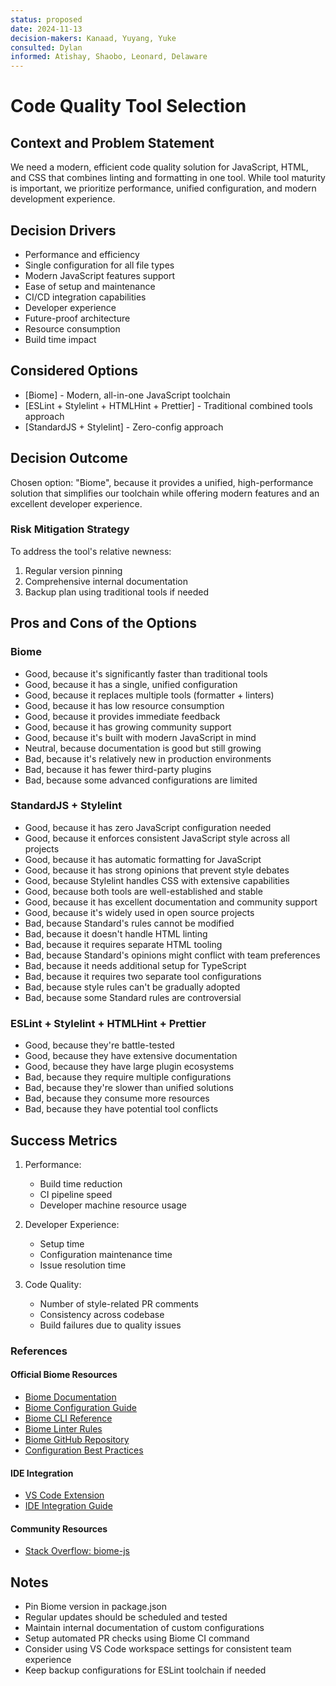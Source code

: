 ```yaml
---
status: proposed
date: 2024-11-13
decision-makers: Kanaad, Yuyang, Yuke
consulted: Dylan
informed: Atishay, Shaobo, Leonard, Delaware
---
```


# Code Quality Tool Selection

## Context and Problem Statement

We need a modern, efficient code quality solution for JavaScript, HTML, and CSS that combines linting and formatting in one tool. While tool maturity is important, we prioritize performance, unified configuration, and modern development experience.

## Decision Drivers

* Performance and efficiency
* Single configuration for all file types
* Modern JavaScript features support
* Ease of setup and maintenance
* CI/CD integration capabilities
* Developer experience
* Future-proof architecture
* Resource consumption
* Build time impact

## Considered Options

* [Biome] - Modern, all-in-one JavaScript toolchain
* [ESLint + Stylelint + HTMLHint + Prettier] - Traditional combined tools approach
* [StandardJS + Stylelint] - Zero-config approach

## Decision Outcome

Chosen option: "Biome", because it provides a unified, high-performance solution that simplifies our toolchain while offering modern features and an excellent developer experience.

### Risk Mitigation Strategy
To address the tool's relative newness:
1. Regular version pinning
2. Comprehensive internal documentation
3. Backup plan using traditional tools if needed

## Pros and Cons of the Options

### Biome
* Good, because it's significantly faster than traditional tools
* Good, because it has a single, unified configuration
* Good, because it replaces multiple tools (formatter + linters)
* Good, because it has low resource consumption
* Good, because it provides immediate feedback
* Good, because it has growing community support
* Good, because it's built with modern JavaScript in mind
* Neutral, because documentation is good but still growing
* Bad, because it's relatively new in production environments
* Bad, because it has fewer third-party plugins
* Bad, because some advanced configurations are limited

### StandardJS + Stylelint
* Good, because it has zero JavaScript configuration needed
* Good, because it enforces consistent JavaScript style across all projects
* Good, because it has automatic formatting for JavaScript
* Good, because it has strong opinions that prevent style debates
* Good, because Stylelint handles CSS with extensive capabilities
* Good, because both tools are well-established and stable
* Good, because it has excellent documentation and community support
* Good, because it's widely used in open source projects
* Bad, because Standard's rules cannot be modified
* Bad, because it doesn't handle HTML linting
* Bad, because it requires separate HTML tooling
* Bad, because Standard's opinions might conflict with team preferences
* Bad, because it needs additional setup for TypeScript
* Bad, because it requires two separate tool configurations
* Bad, because style rules can't be gradually adopted
* Bad, because some Standard rules are controversial

### ESLint + Stylelint + HTMLHint + Prettier
* Good, because they're battle-tested
* Good, because they have extensive documentation
* Good, because they have large plugin ecosystems
* Bad, because they require multiple configurations
* Bad, because they're slower than unified solutions
* Bad, because they consume more resources
* Bad, because they have potential tool conflicts

## Success Metrics

1. Performance:
   - Build time reduction
   - CI pipeline speed
   - Developer machine resource usage

2. Developer Experience:
   - Setup time
   - Configuration maintenance time
   - Issue resolution time

3. Code Quality:
   - Number of style-related PR comments
   - Consistency across codebase
   - Build failures due to quality issues

### References

#### Official Biome Resources
- [Biome Documentation](https://biomejs.dev/guides/getting-started/)
- [Biome Configuration Guide](https://biomejs.dev/guides/configure-biome/)
- [Biome CLI Reference](https://biomejs.dev/reference/cli/)
- [Biome Linter Rules](https://biomejs.dev/linter/rules/)
- [Biome GitHub Repository](https://github.com/biomejs/biome)
- [Configuration Best Practices](https://biomejs.dev/formatter/option-philosophy/)

#### IDE Integration
- [VS Code Extension](https://marketplace.visualstudio.com/items?itemName=biomejs.biome)
- [IDE Integration Guide](https://biomejs.dev/reference/vscode/)

#### Community Resources
- [Stack Overflow: biome-js](https://stackoverflow.com/questions/tagged/biome-js)


## Notes
- Pin Biome version in package.json
- Regular updates should be scheduled and tested
- Maintain internal documentation of custom configurations
- Setup automated PR checks using Biome CI command
- Consider using VS Code workspace settings for consistent team experience
- Keep backup configurations for ESLint toolchain if needed